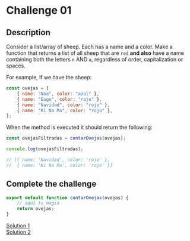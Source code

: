 # Challenge 01

## Description

Consider a list/array of sheep. Each has a name and a color. Make a function that returns a list of all sheep that are `red` **and also** have a name containing both the letters `n` AND `a`, regardless of order, capitalization or spaces.

For example, if we have the sheep:

```javascript
const ovejas = [
	{ name: "Noa", color: "azul" },
	{ name: "Euge", color: "rojo" },
	{ name: "Navidad", color: "rojo" },
	{ name: "Ki Na Ma", color: "rojo" },
];
```

When the method is executed it should return the following:

```javascript
const ovejasFiltradas = contarOvejas(ovejas);

console.log(ovejasFiltradas);

// [{ name: 'Navidad', color: 'rojo' },
//  { name: 'Ki Na Ma', color: 'rojo' }]
```

## Complete the challenge

```javascript
export default function contarOvejas(ovejas) {
	// aquí tu magia
	return ovejas;
}
```

[Solution 1](./solution-1/js/script.js)  
[Solution 2](./solution-2/js/script.js)

